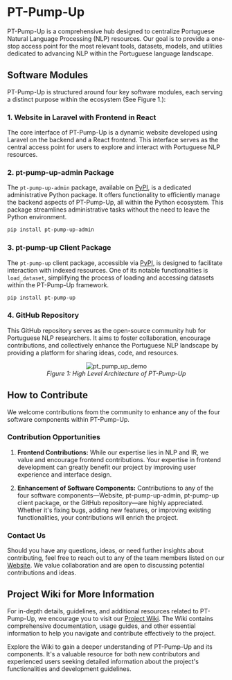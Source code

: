 # PT-Pump-Up

PT-Pump-Up is a comprehensive hub designed to centralize Portuguese Natural Language Processing (NLP) resources. Our goal is to provide a one-stop access point for the most relevant tools, datasets, models, and utilities dedicated to advancing NLP within the Portuguese language landscape.

## Software Modules

PT-Pump-Up is structured around four key software modules, each serving a distinct purpose within the ecosystem (See Figure 1.):

### 1. Website in Laravel with Frontend in React

The core interface of PT-Pump-Up is a dynamic website developed using Laravel on the backend and a React frontend. This interface serves as the central access point for users to explore and interact with Portuguese NLP resources.

### 2. pt-pump-up-admin Package

The `pt-pump-up-admin` package, available on [PyPI](https://pypi.org/project/pt-pump-up-admin/), is a dedicated administrative Python package. It offers functionality to efficiently manage the backend aspects of PT-Pump-Up, all within the Python ecosystem. This package streamlines administrative tasks without the need to leave the Python environment.

```bash
pip install pt-pump-up-admin
```

### 3. pt-pump-up Client Package

The `pt-pump-up` client package, accessible via [PyPI](https://pypi.org/project/pt-pump-up/), is designed to facilitate interaction with indexed resources. One of its notable functionalities is `load_dataset`, simplifying the process of loading and accessing datasets within the PT-Pump-Up framework.

```bash
pip install pt-pump-up
```

### 4. GitHub Repository

This GitHub repository serves as the open-source community hub for Portuguese NLP researchers. It aims to foster collaboration, encourage contributions, and collectively enhance the Portuguese NLP landscape by providing a platform for sharing ideas, code, and resources.

<p align="center">
  <img src="https://github.com/LIAAD/PT-Pump-Up/assets/48838522/c4200836-2c01-4b36-8b11-6558f951f865" alt="pt_pump_up_demo">
  <br>
  <em>Figure 1: High Level Architecture of PT-Pump-Up</em>
</p>

## How to Contribute

We welcome contributions from the community to enhance any of the four software components within PT-Pump-Up.

### Contribution Opportunities

1. **Frontend Contributions:** While our expertise lies in NLP and IR, we value and encourage frontend contributions. Your expertise in frontend development can greatly benefit our project by improving user experience and interface design.

2. **Enhancement of Software Components:** Contributions to any of the four software components—Website, pt-pump-up-admin, pt-pump-up client package, or the GitHub repository—are highly appreciated. Whether it's fixing bugs, adding new features, or improving existing functionalities, your contributions will enrich the project.

### Contact Us

Should you have any questions, ideas, or need further insights about contributing, feel free to reach out to any of the team members listed on our [Website](https://pt-pump-up.inesctec.pt/). We value collaboration and are open to discussing potential contributions and ideas.

## Project Wiki for More Information

For in-depth details, guidelines, and additional resources related to PT-Pump-Up, we encourage you to visit our [Project Wiki](https://github.com/LIAAD/PT-Pump-Up/wiki). The Wiki contains comprehensive documentation, usage guides, and other essential information to help you navigate and contribute effectively to the project.

Explore the Wiki to gain a deeper understanding of PT-Pump-Up and its components. It's a valuable resource for both new contributors and experienced users seeking detailed information about the project's functionalities and development guidelines.
